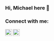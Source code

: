 ### Hi, Michael here  👋

### Connect with me:
[<img align="left" alt="Michael Demse | LinkedIn" width="22px" src="https://cdn.jsdelivr.net/npm/simple-icons@v3/icons/linkedin.svg" />][linkedin]
[<img align="left" alt="codeSTACKr | Twitter" width="22px" src="https://cdn.jsdelivr.net/npm/simple-icons@v3/icons/twitter.svg" />][twitter]
<br />

[linkedin]: https://linkedin.com/in/michaelmesfn
[twitter]: https://twitter.com/michael_mesfn
